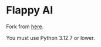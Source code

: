 # Flappy AI

Fork from [here](https://github.com/LeonMarqs/Flappy-bird-python).

You must use Python 3.12.7 or lower.
